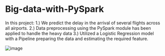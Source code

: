 # Big-data-with-PySpark

In this project:
  1.) We predict the delay in the arrival of  several flights across all airports.
  2.) Data preprocessing using the PySpark module has been applied to handle the heavy data
  3.) Utilized a Logistic Regression model with a Pipeline preparing the data and estimating the required feature.

![image](https://github.com/SuryaTeja2121/Big-data-with-PySpark/assets/60577050/ecdc2251-398a-4ca2-9a3b-e3c367ac3b16)
